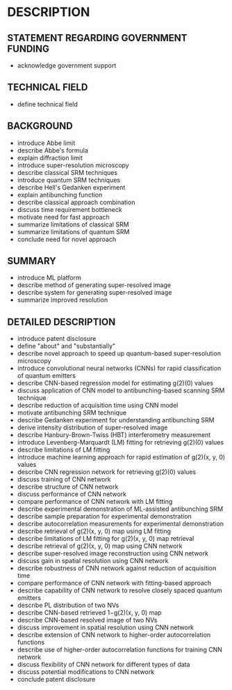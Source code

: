 # DESCRIPTION

## STATEMENT REGARDING GOVERNMENT FUNDING

- acknowledge government support

## TECHNICAL FIELD

- define technical field

## BACKGROUND

- introduce Abbe limit
- describe Abbe's formula
- explain diffraction limit
- introduce super-resolution microscopy
- describe classical SRM techniques
- introduce quantum SRM techniques
- describe Hell's Gedanken experiment
- explain antibunching function
- describe classical approach combination
- discuss time requirement bottleneck
- motivate need for fast approach
- summarize limitations of classical SRM
- summarize limitations of quantum SRM
- conclude need for novel approach

## SUMMARY

- introduce ML platform
- describe method of generating super-resolved image
- describe system for generating super-resolved image
- summarize improved resolution

## DETAILED DESCRIPTION

- introduce patent disclosure
- define "about" and "substantially"
- describe novel approach to speed up quantum-based super-resolution microscopy
- introduce convolutional neural networks (CNNs) for rapid classification of quantum emitters
- describe CNN-based regression model for estimating g(2)(0) values
- discuss application of CNN model to antibunching-based scanning SRM technique
- describe reduction of acquisition time using CNN model
- motivate antibunching SRM technique
- describe Gedanken experiment for understanding antibunching SRM
- derive intensity distribution of super-resolved image
- describe Hanbury-Brown-Twiss (HBT) interferometry measurement
- introduce Levenberg-Marquardt (LM) fitting for retrieving g(2)(0) values
- describe limitations of LM fitting
- introduce machine learning approach for rapid estimation of g(2)(x, y, 0) values
- describe CNN regression network for retrieving g(2)(0) values
- discuss training of CNN network
- describe structure of CNN network
- discuss performance of CNN network
- compare performance of CNN network with LM fitting
- describe experimental demonstration of ML-assisted antibunching SRM
- describe sample preparation for experimental demonstration
- describe autocorrelation measurements for experimental demonstration
- describe retrieval of g(2)(x, y, 0) map using LM fitting
- describe limitations of LM fitting for g(2)(x, y, 0) map retrieval
- describe retrieval of g(2)(x, y, 0) map using CNN network
- describe super-resolved image reconstruction using CNN network
- discuss gain in spatial resolution using CNN network
- describe robustness of CNN network against reduction of acquisition time
- compare performance of CNN network with fitting-based approach
- describe capability of CNN network to resolve closely spaced quantum emitters
- describe PL distribution of two NVs
- describe CNN-based retrieved 1−g(2)(x, y, 0) map
- describe CNN-based resolved image of two NVs
- discuss improvement in spatial resolution using CNN network
- describe extension of CNN network to higher-order autocorrelation functions
- describe use of higher-order autocorrelation functions for training CNN network
- discuss flexibility of CNN network for different types of data
- discuss potential modifications to CNN network
- conclude patent disclosure

